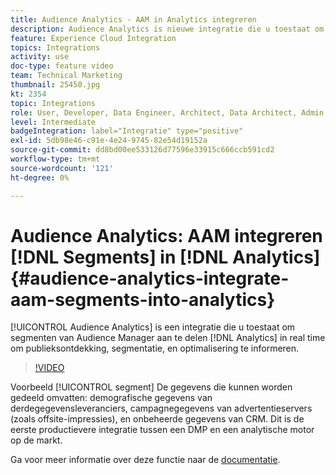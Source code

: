 ```yaml
---
title: Audience Analytics - AAM in Analytics integreren
description: Audience Analytics is nieuwe integratie die u toestaat om segmenten van Audience Manager (AAM) aan Analytics (a) in real time te delen om publieksontdekking, segmentatie, en optimalisering te informeren.
feature: Experience Cloud Integration
topics: Integrations
activity: use
doc-type: feature video
team: Technical Marketing
thumbnail: 25450.jpg
kt: 2354
topic: Integrations
role: User, Developer, Data Engineer, Architect, Data Architect, Admin, Leader
level: Intermediate
badgeIntegration: label="Integratie" type="positive"
exl-id: 5db98e46-c91e-4e24-9745-82e54d19152a
source-git-commit: dd8bd00ee533126d77596e33915c666ccb591cd2
workflow-type: tm+mt
source-wordcount: '121'
ht-degree: 0%

---
```


# Audience Analytics: AAM integreren [!DNL Segments] in [!DNL Analytics] {#audience-analytics-integrate-aam-segments-into-analytics}

[!UICONTROL Audience Analytics] is een integratie die u toestaat om segmenten van Audience Manager aan te delen [!DNL Analytics] in real time om publieksontdekking, segmentatie, en optimalisering te informeren.

>[!VIDEO](https://video.tv.adobe.com/v/25450/?quality=12&learn=on)

Voorbeeld [!UICONTROL segment] De gegevens die kunnen worden gedeeld omvatten: demografische gegevens van derdegegevensleveranciers, campagnegegevens van advertentieservers (zoals offsite-impressies), en onbeheerde gegevens van CRM. Dit is de eerste productievere integratie tussen een DMP en een analytische motor op de markt.

Ga voor meer informatie over deze functie naar de [documentatie](https://experienceleague.adobe.com/docs/analytics/integration/audience-analytics/mc-audiences-aam.html).
